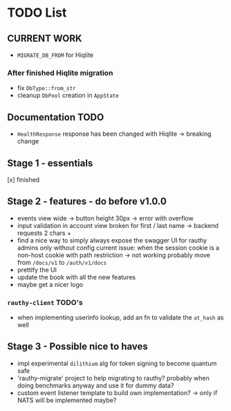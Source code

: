 # TODO List

## CURRENT WORK

- `MIGRATE_DB_FROM` for Hiqlite

### After finished Hiqlite migration

- fix `DbType::from_str`
- cleanup `DbPool` creation in `AppState`

## Documentation TODO

- `HealthResponse` response has been changed with Hiqlite -> breaking change

## Stage 1 - essentials

[x] finished

## Stage 2 - features - do before v1.0.0

- events view wide -> button height 30px -> error with overflow
- input validation in account view broken for first / last name -> backend requests 2 chars +
- find a nice way to simply always expose the swagger UI for rauthy admins only without config
  current issue: when the session cookie is a non-host cookie with path restriction -> not working
  probably move from `/docs/v1` to `/auth/v1/docs`
- prettify the UI
- update the book with all the new features
- maybe get a nicer logo

### `rauthy-client` TODO's

- when implementing userinfo lookup, add an fn to validate the `at_hash` as well

## Stage 3 - Possible nice to haves

- impl experimental `dilithium` alg for token signing to become quantum safe
- 'rauthy-migrate' project to help migrating to rauthy? probably when doing benchmarks anyway and use it
  for dummy data?
- custom event listener template to build own implementation? -> only if NATS will be implemented maybe?
